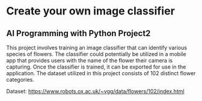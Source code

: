 # Create your own image classifier
## AI Programming with Python Project2

This project involves training an image classifier that can identify various species of flowers. The classifier could potentially be utilized in a mobile app that provides users with the name of the flower their camera is capturing. Once the classifier is trained, it can be exported for use in the application. The dataset utilized in this project consists of 102 distinct flower categories.

Dataset: https://www.robots.ox.ac.uk/~vgg/data/flowers/102/index.html
